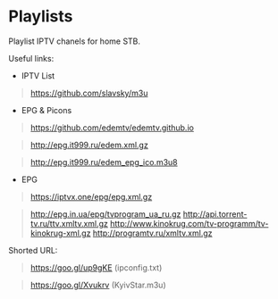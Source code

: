 # Playlists
Playlist IPTV chanels for home STB.

Useful links:
- IPTV List 
> https://github.com/slavsky/m3u

- EPG & Picons 

> https://github.com/edemtv/edemtv.github.io

> http://epg.it999.ru/edem.xml.gz

> http://epg.it999.ru/edem_epg_ico.m3u8
- EPG

>https://iptvx.one/epg/epg.xml.gz

>http://epg.in.ua/epg/tvprogram_ua_ru.gz
>http://api.torrent-tv.ru/ttv.xmltv.xml.gz
>http://www.kinokrug.com/tv-programm/tv-kinokrug-xml.gz
>http://programtv.ru/xmltv.xml.gz

Shorted URL:

>https://goo.gl/up9gKE (ipconfig.txt)

>https://goo.gl/Xvukrv (KyivStar.m3u)